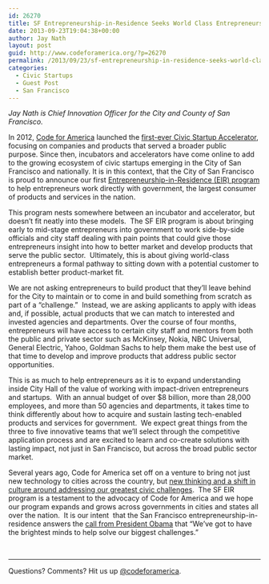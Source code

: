 ```yaml
---
id: 26270
title: SF Entrepreneurship-in-Residence Seeks World Class Entrepreneurs
date: 2013-09-23T19:04:38+00:00
author: Jay Nath
layout: post
guid: http://www.codeforamerica.org/?p=26270
permalink: /2013/09/23/sf-entrepreneurship-in-residence-seeks-world-class-entrepreneurs/
categories:
  - Civic Startups
  - Guest Post
  - San Francisco
---
```

_Jay Nath is Chief Innovation Officer for the City and County of San Francisco._

In 2012, [Code for America](http://www.codeforamerica.org) launched the </span>[first-ever Civic Startup Accelerator](http://www.codeforamerica.org/accelerator/), focusing on companies and products that served a broader public purpose. Since then, incubators and accelerators have come online to add to the growing ecosystem of civic startups emerging in the City of San Francisco and nationally. It is in this context, that the City of San Francisco is proud to announce our first </span>[Entrepreneurship-in-Residence (EIR) program](http://entrepreneur.sfgov.org) to help entrepreneurs work directly with government, the largest consumer of products and services in the nation.

This program nests somewhere between an incubator and accelerator, but doesn’t fit neatly into these models.  The SF EIR program is about bringing early to mid-stage entrepreneurs into government to work side-by-side officials and city staff dealing with pain points that could give those entrepreneurs insight into how to better market and develop products that serve the public sector.  Ultimately, this is about giving world-class entrepreneurs a formal pathway to sitting down with a potential customer to establish better product-market fit.

We are not asking entrepreneurs to build product that they’ll leave behind for the City to maintain or to come in and build something from scratch as part of a “challenge.”  Instead, we are asking applicants to apply with ideas and, if possible, actual products that we can match to interested and invested agencies and departments. Over the course of four months, entrepreneurs will have access to certain city staff and mentors from both the public and private sector such as McKinsey, Nokia, NBC Universal, General Electric, Yahoo, Goldman Sachs to help them make the best use of that time to develop and improve products that address public sector opportunities.

This is as much to help entrepreneurs as it is to expand understanding inside City Hall of the value of working with impact-driven entrepreneurs and startups.  With an annual budget of over $8 billion, more than 28,000 employees, and more than 50 agencies and departments, it takes time to think differently about how to acquire and sustain lasting tech-enabled products and services for government.  We expect great things from the three to five innovative teams that we’ll select through the competitive application process and are excited to learn and co-create solutions with lasting impact, not just in San Francisco, but across the broad public sector market.

Several years ago, Code for America set off on a venture to bring not just new technology to cities across the country, but [new thinking and a shift in culture around addressing our greatest civic challenges](http://www.ted.com/talks/jennifer_pahlka_coding_a_better_government.html).  The SF EIR program is a testament to the advocacy of Code for America and we hope our program expands and grows across governments in cities and states all over the nation.  It is our intent  that the San Francisco entrepreneurship-in-residence answers the [call from President Obama](http://www.whitehouse.gov/the-press-office/2013/07/08/remarks-president-presenting-new-management-agenda) that “We’ve got to have the brightest minds to help solve our biggest challenges.”

&nbsp;

* * *

Questions? Comments? Hit us up [@codeforamerica](http://twitter.com/codeforamerica).